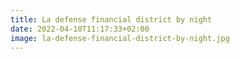 ```yaml
---
title: La defense financial district by night
date: 2022-04-10T11:17:33+02:00
image: la-defense-financial-district-by-night.jpg
---
```


